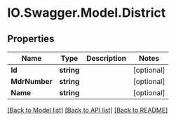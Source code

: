 # IO.Swagger.Model.District
## Properties

Name | Type | Description | Notes
------------ | ------------- | ------------- | -------------
**Id** | **string** |  | [optional] 
**MdrNumber** | **string** |  | [optional] 
**Name** | **string** |  | [optional] 

[[Back to Model list]](../README.md#documentation-for-models) [[Back to API list]](../README.md#documentation-for-api-endpoints) [[Back to README]](../README.md)

